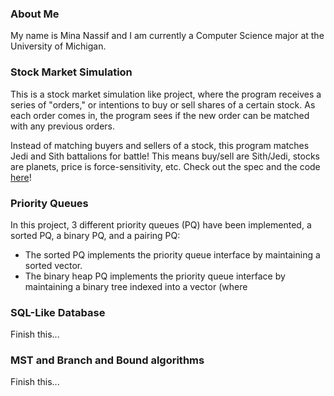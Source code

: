 ### About Me

My name is Mina Nassif and I am currently a Computer Science major at the University of Michigan.

### Stock Market Simulation

This is a stock market simulation like project, where the program receives a series of "orders," or intentions to buy or sell shares of a certain stock. As each order comes in, the program sees if the new order can be matched with any previous orders. 

Instead of matching buyers and sellers of a stock, this program matches Jedi and Sith battalions for battle! This means buy/sell are Sith/Jedi, stocks are planets, price is force-sensitivity, etc. Check out the spec and the code [here](https://gitfront.io/r/spec-mina/zimDBG2adFKQ/Stock-Market-Simulation/)!  

### Priority Queues

In this project, 3 different priority queues (PQ) have been implemented, a sorted PQ, a binary PQ, and a pairing PQ:
- The sorted PQ implements the priority queue interface by maintaining a sorted vector.
- The binary heap PQ implements the priority queue interface by maintaining a binary tree indexed into a vector (where 


### SQL-Like Database

Finish this...

### MST and Branch and Bound algorithms

Finish this...

